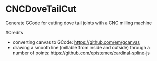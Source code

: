 # CNCDoveTailCut
Generate GCode for cutting dove tail joints with a CNC milling machine

#Credits

* converting canvas to GCode: https://github.com/em/gcanvas
* drawing a smooth line (millable from inside and outside) through a number of points: https://github.com/epistemex/cardinal-spline-js
